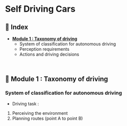 # Self Driving Cars

## 💢 Index
* **[Module 1 : Taxonomy of driving]()**
  * System of classification for autonomous driving
  * Perception requirements
  * Actions and driving decisions

<!-- * **[Module 2]()** -->
<br>


## 💢 Module 1 : Taxonomy of driving

### System of classification for autonomous driving
* Driving task :<br>
 1. Perceiving the environment
 2. Planning routes (point A to point B) 
